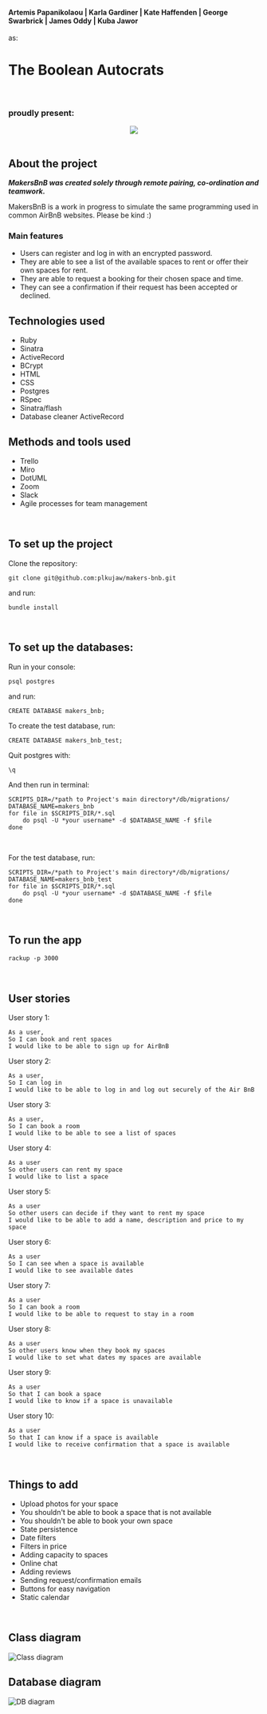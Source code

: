 **Artemis Papanikolaou | Karla Gardiner | Kate Haffenden | George Swarbrick | James Oddy | Kuba Jawor** <br>
<br>
as:
# The Boolean Autocrats # 
<br>

### proudly present: ###
<div style="text-align:center"><img src="public/Logo.png"/></div>
<br>

## About the project ##

***MakersBnB was created solely through remote pairing, co-ordination and teamwork.***

MakersBnB is a work in progress to simulate the same programming used in common AirBnB websites. Please be kind :)
<br>

### Main features ###

* Users can register and log in with an encrypted password. 
* They are able to see a list of the available spaces to rent or offer their own spaces for rent.
* They are able to request a booking for their chosen space and time.
* They can see a confirmation if their request has been accepted or declined.

## Technologies used ##

* Ruby
* Sinatra
* ActiveRecord
* BCrypt
* HTML
* CSS
* Postgres
* RSpec
* Sinatra/flash
* Database cleaner ActiveRecord


## Methods and tools used ##
* Trello 
* Miro
* DotUML
* Zoom
* Slack
* Agile processes for team management

<br>

## To set up the project ##

Clone the repository:

``` 
git clone git@github.com:plkujaw/makers-bnb.git
```
and run: 

```
bundle install
```
<br>

## To set up the databases: ##

Run in your console:
```
psql postgres
```

and run:
```
CREATE DATABASE makers_bnb;
```
To create the test database, run:
```
CREATE DATABASE makers_bnb_test;
```
Quit postgres with:
```
\q
```

And then run in terminal: 
```
SCRIPTS_DIR=/*path to Project's main directory*/db/migrations/
DATABASE_NAME=makers_bnb
for file in $SCRIPTS_DIR/*.sql
    do psql -U *your username* -d $DATABASE_NAME -f $file
done
```
<br>

For the test database, run:
```
SCRIPTS_DIR=/*path to Project's main directory*/db/migrations/
DATABASE_NAME=makers_bnb_test
for file in $SCRIPTS_DIR/*.sql
    do psql -U *your username* -d $DATABASE_NAME -f $file
done
```
<br>

## To run the app ##
```
rackup -p 3000
```
<br>

## User stories ##

User story 1:<br>
```
As a user,
So I can book and rent spaces
I would like to be able to sign up for AirBnB
```

User story 2:<br>
```
As a user,
So I can log in
I would like to be able to log in and log out securely of the Air BnB 
```
User story 3: <br>
```
As a user,
So I can book a room
I would like to be able to see a list of spaces
```
User story 4:<br>
```
As a user
So other users can rent my space
I would like to list a space
```
User story 5:<br>
```
As a user
So other users can decide if they want to rent my space
I would like to be able to add a name, description and price to my space
```
User story 6:<br>
```
As a user
So I can see when a space is available
I would like to see available dates
```

User story 7:<br>
```
As a user
So I can book a room
I would like to be able to request to stay in a room
```

User story 8:<br>
```
As a user
So other users know when they book my spaces
I would like to set what dates my spaces are available
```

User story 9:<br>
```
As a user
So that I can book a space 
I would like to know if a space is unavailable
```
User story 10:<br>
```
As a user
So that I can know if a space is available
I would like to receive confirmation that a space is available
```
<br>

## Things to add ##

* Upload photos for your space
* You shouldn't be able to book a space that is not available
* You shouldn't be able to book your own space
* State persistence
* Date filters
* Filters in price
* Adding capacity to spaces
* Online chat
* Adding reviews
* Sending request/confirmation emails
* Buttons for easy navigation
* Static calendar 
<br>

## Class diagram ##

![Class diagram](docs/class_diagram.svg) 

## Database diagram ##

![DB diagram](docs/db_diagram.svg)

